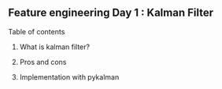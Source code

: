
## Feature engineering Day 1 : Kalman Filter

Table of contents
1. What is kalman filter?

2. Pros and cons

3. Implementation with pykalman

